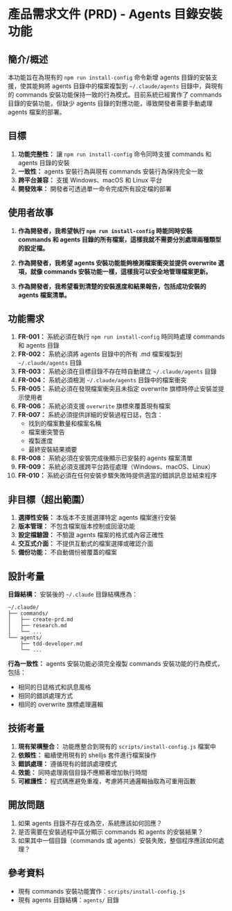 # 產品需求文件 (PRD) - Agents 目錄安裝功能

## 簡介/概述

本功能旨在為現有的 `npm run install-config` 命令新增 agents 目錄的安裝支援，使其能夠將 agents 目錄中的檔案複製到 `~/.claude/agents` 目錄中，與現有的 commands 安裝功能保持一致的行為模式。目前系統已經實作了 commands 目錄的安裝功能，但缺少 agents 目錄的對應功能，導致開發者需要手動處理 agents 檔案的部署。

## 目標

1. **功能完整性：** 讓 `npm run install-config` 命令同時支援 commands 和 agents 目錄的安裝
2. **一致性：** agents 安裝行為與現有 commands 安裝行為保持完全一致
3. **跨平台兼容：** 支援 Windows、macOS 和 Linux 平台
4. **開發效率：** 開發者可透過單一命令完成所有設定檔的部署

## 使用者故事

1. **作為開發者，我希望執行 `npm run install-config` 時能同時安裝 commands 和 agents 目錄的所有檔案，這樣我就不需要分別處理兩種類型的設定檔。**

2. **作為開發者，我希望 agents 安裝功能能夠檢測檔案衝突並提供 overwrite 選項，就像 commands 安裝功能一樣，這樣我可以安全地管理檔案更新。**

3. **作為開發者，我希望看到清楚的安裝進度和結果報告，包括成功安裝的 agents 檔案清單。**

## 功能需求

1. **FR-001：** 系統必須在執行 `npm run install-config` 時同時處理 commands 和 agents 目錄
2. **FR-002：** 系統必須將 agents 目錄中的所有 .md 檔案複製到 `~/.claude/agents` 目錄
3. **FR-003：** 系統必須在目標目錄不存在時自動建立 `~/.claude/agents` 目錄
4. **FR-004：** 系統必須檢測 `~/.claude/agents` 目錄中的檔案衝突
5. **FR-005：** 系統必須在發現檔案衝突且未指定 overwrite 旗標時停止安裝並提示使用者
6. **FR-006：** 系統必須支援 `overwrite` 旗標來覆蓋現有檔案
7. **FR-007：** 系統必須提供詳細的安裝過程日誌，包含：
   - 找到的檔案數量和檔案名稱
   - 檔案衝突警告
   - 複製進度
   - 最終安裝結果摘要
8. **FR-008：** 系統必須在安裝完成後顯示已安裝的 agents 檔案清單
9. **FR-009：** 系統必須支援跨平台路徑處理（Windows、macOS、Linux）
10. **FR-010：** 系統必須在任何安裝步驟失敗時提供適當的錯誤訊息並結束程序

## 非目標（超出範圍）

1. **選擇性安裝：** 本版本不支援選擇特定 agents 檔案進行安裝
2. **版本管理：** 不包含檔案版本控制或回滾功能
3. **設定檔驗證：** 不驗證 agents 檔案的格式或內容正確性
4. **交互式介面：** 不提供互動式的檔案選擇或確認介面
5. **備份功能：** 不自動備份被覆蓋的檔案

## 設計考量

**目錄結構：**
安裝後的 `~/.claude` 目錄結構應為：
```
~/.claude/
├── commands/
│   ├── create-prd.md
│   ├── research.md
│   └── ...
└── agents/
    ├── tdd-developer.md
    └── ...
```

**行為一致性：**
agents 安裝功能必須完全複製 commands 安裝功能的行為模式，包括：
- 相同的日誌格式和訊息風格
- 相同的錯誤處理方式
- 相同的 overwrite 旗標處理邏輯

## 技術考量

1. **現有架構整合：** 功能應整合到現有的 `scripts/install-config.js` 檔案中
2. **依賴性：** 繼續使用現有的 shelljs 套件進行檔案操作
3. **錯誤處理：** 遵循現有的錯誤處理模式
4. **效能：** 同時處理兩個目錄不應顯著增加執行時間
5. **可維護性：** 程式碼應避免重複，考慮將共通邏輯抽取為可重用函數

## 開放問題

1. 如果 agents 目錄不存在或為空，系統應該如何回應？
2. 是否需要在安裝過程中區分顯示 commands 和 agents 的安裝結果？
3. 如果其中一個目錄（commands 或 agents）安裝失敗，整個程序應該如何處理？

## 參考資料

- 現有 commands 安裝功能實作：`scripts/install-config.js`
- 現有 agents 目錄結構：`agents/` 目錄